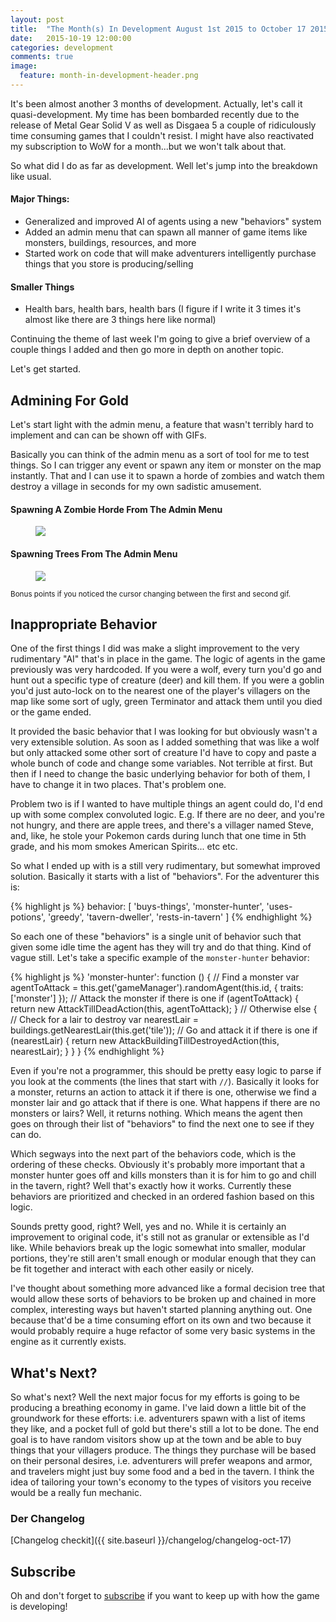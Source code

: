 ```yaml
---
layout: post
title:  "The Month(s) In Development August 1st 2015 to October 17 2015"
date:   2015-10-19 12:00:00
categories: development
comments: true
image:
  feature: month-in-development-header.png
---
```


It's been almost another 3 months of development. Actually, let's call it quasi-development. My time has been bombarded recently due to the release of Metal Gear Solid V as well as Disgaea 5 a couple of ridiculously time consuming games that I couldn't resist. I might have also reactivated my subscription to WoW for a month...but we won't talk about that.

So what did I do as far as development. Well let's jump into the breakdown like usual.

#### Major Things:

* Generalized and improved AI of agents using a new "behaviors" system
* Added an admin menu that can spawn all manner of game items like monsters, buildings, resources, and more
* Started work on code that will make adventurers intelligently purchase things that you store is producing/selling

#### Smaller Things

* Health bars, health bars, health bars (I figure if I write it 3 times it's almost like there are 3 things here like normal)

Continuing the theme of last week I'm going to give a brief overview of a couple things I added and then go more in depth on another topic.

Let's get started.

## Admining For Gold

Let's start light with the admin menu, a feature that wasn't terribly hard to implement and can can be shown off with GIFs.

Basically you can think of the admin menu as a sort of tool for me to test things. So I can trigger any event or spawn any item or monster on the map instantly. That and I can use it to spawn a horde of zombies and watch them destroy a village in seconds for my own sadistic amusement.

#### Spawning A Zombie Horde From The Admin Menu
<figure>
  <a href="http://i.imgur.com/ogYl51q.gif">
    <img src="http://i.imgur.com/ogYl51q.gif"/>
  </a>
</figure>

#### Spawning Trees From The Admin Menu
<figure>
  <a href="http://i.imgur.com/oLyPOPN.gif">
    <img src="http://i.imgur.com/oLyPOPN.gif"/>
  </a>
</figure>
<small>Bonus points if you noticed the cursor changing between the first and second gif.</small>

## Inappropriate Behavior

One of the first things I did was make a slight improvement to the very rudimentary "AI" that's in place in the game. The logic of agents in the game previously was very hardcoded. If you were a wolf, every turn you'd go and hunt out a specific type of creature (deer) and kill them. If you were a goblin you'd just auto-lock on to the nearest one of the player's villagers on the map like some sort of ugly, green Terminator and attack them until you died or the game ended.

It provided the basic behavior that I was looking for but obviously wasn't a very extensible solution. As soon as I added something that was like a wolf but only attacked some other sort of creature I'd have to copy and paste a whole bunch of code and change some variables. Not terrible at first. But then if I need to change the basic underlying behavior for both of them, I have to change it in two places. That's problem one.

Problem two is if I wanted to have multiple things an agent could do, I'd end up with some complex convoluted logic. E.g. If there are no deer, and you're not hungry, and there are apple trees, and there's a villager named Steve, and, like, he stole your Pokemon cards during lunch that one time in 5th grade, and his mom smokes American Spirits... etc etc.

So what I ended up with is a still very rudimentary, but somewhat improved solution. Basically it starts with a list of "behaviors". For the adventurer this is:

{% highlight js %}
behavior: [
	'buys-things',
	'monster-hunter',
	'uses-potions',
	'greedy',
	'tavern-dweller',
	'rests-in-tavern'
]
{% endhighlight %}

So each one of these "behaviors" is a single unit of behavior such that given some idle time the agent has they will try and do that thing. Kind of vague still. Let's take a specific example of the `monster-hunter` behavior:

{% highlight js %}
'monster-hunter': function () {
	// Find a monster
	var agentToAttack = this.get('gameManager').randomAgent(this.id, {
		traits: ['monster']
	});
	// Attack the monster if there is one
	if (agentToAttack) {
		return new AttackTillDeadAction(this, agentToAttack);
	}
	// Otherwise
	else {
		// Check for a lair to destroy
		var nearestLair = buildings.getNearestLair(this.get('tile'));
		// Go and attack it if there is one
		if (nearestLair) {
			return new AttackBuildingTillDestroyedAction(this, nearestLair);
		}
	}
}
{% endhighlight %}

Even if you're not a programmer, this should be pretty easy logic to parse if you look at the comments (the lines that start with `//`). Basically it looks for a monster, returns an action to attack it if there is one, otherwise we find a monster lair and go attack that if there is one. What happens if there are no monsters or lairs? Well, it returns nothing. Which means the agent then goes on through their list of "behaviors" to find the next one to see if they can do.

Which segways into the next part of the behaviors code, which is the ordering of these checks. Obviously it's probably more important that a monster hunter goes off and kills monsters than it is for him to go and chill in the tavern, right? Well that's exactly how it works. Currently these behaviors are prioritized and checked in an ordered fashion based on this logic.

Sounds pretty good, right? Well, yes and no. While it is certainly an improvement to original code, it's still not as granular or extensible as I'd like. While behaviors break up the logic somewhat into smaller, modular portions, they're still aren't small enough or modular enough that they can be fit together and interact with each other easily or nicely.

I've thought about something more advanced like a formal decision tree that would allow these sorts of behaviors to be broken up and chained in more complex, interesting ways but haven't started planning anything out. One because that'd be a time consuming effort on its own and two because it would probably require a huge refactor of some very basic systems in the engine as it currently exists.

## What's Next?

So what's next? Well the next major focus for my efforts is going to be producing a breathing economy in game. I've laid down a little bit of the groundwork for these efforts: i.e. adventurers spawn with a list of items they like, and a pocket full of gold but there's still a lot to be done. The end goal is to have random visitors show up at the town and be able to buy things that your villagers produce. The things they purchase will be based on their personal desires, i.e. adventurers will prefer weapons and armor, and travelers might just buy some food and a bed in the tavern. I think the idea of tailoring your town's economy to the types of visitors you receive would be a really fun mechanic.


### Der Changelog

[Changelog checkit]({{ site.baseurl }}/changelog/changelog-oct-17)

## Subscribe

Oh and don't forget to <a href="/ripple/subscribe">subscribe</a> if you want to keep up with how the game is developing!

